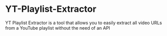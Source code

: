 # YT-Playlist-Extractor
YT Playlist Extractor is a tool that allows you to easily extract all video URLs from a YouTube playlist without the need of an API
